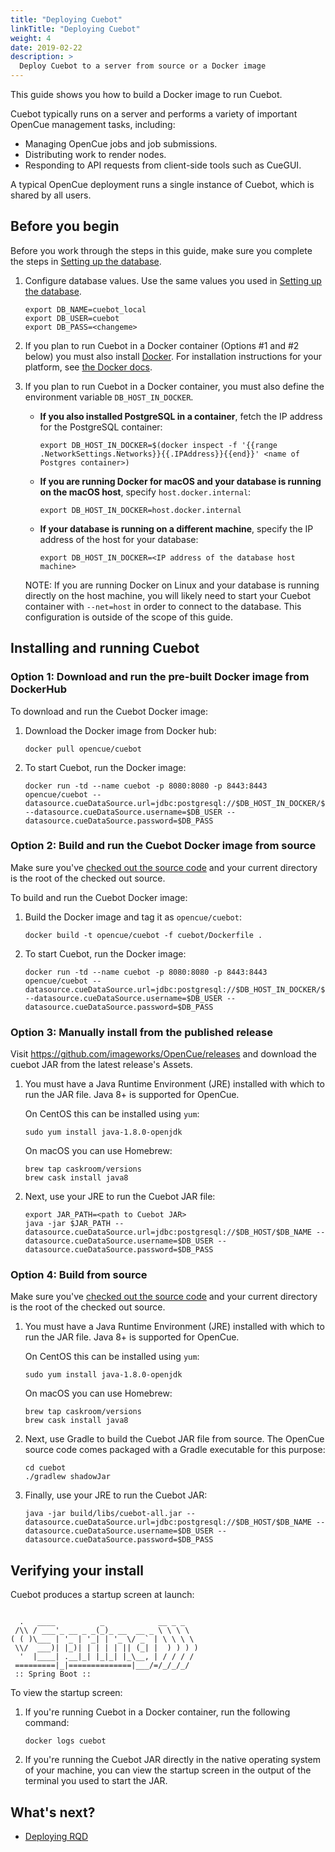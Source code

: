 ```yaml
---
title: "Deploying Cuebot"
linkTitle: "Deploying Cuebot"
weight: 4
date: 2019-02-22
description: >
  Deploy Cuebot to a server from source or a Docker image
---
```


This guide shows you how to build a Docker image to run Cuebot.


Cuebot typically runs on a server and performs a variety of important OpenCue
management tasks, including:

*   Managing OpenCue jobs and job submissions.
*   Distributing work to render nodes.
*   Responding to API requests from client-side tools such as CueGUI.

A typical OpenCue deployment runs a single instance of Cuebot, which is shared
by all users.

## Before you begin

Before you work through the steps in this guide, make sure you complete the
steps in [Setting up the database](Setting-up-the-database).

1.  Configure database values. Use the same values you used in
    [Setting up the database](Setting-up-the-database).

    ```shell
    export DB_NAME=cuebot_local
    export DB_USER=cuebot
    export DB_PASS=<changeme>
    ```

1.  If you plan to run Cuebot in a Docker container (Options #1 and #2 below)
    you must also install [Docker](https://www.docker.com/). For installation
    instructions for your platform, see
    [the Docker docs](https://docs.docker.com/install/).

1.  If you plan to run Cuebot in a Docker container, you must also define the
    environment variable `DB_HOST_IN_DOCKER`.

    -   **If you also installed PostgreSQL in a container**, fetch the IP
        address for the PostgreSQL container:

        ```shell
        export DB_HOST_IN_DOCKER=$(docker inspect -f '{{range .NetworkSettings.Networks}}{{.IPAddress}}{{end}}' <name of Postgres container>)
        ```

    -   **If you are running Docker for macOS and your database is running on
        the macOS host**, specify `host.docker.internal`:

        ```shell
        export DB_HOST_IN_DOCKER=host.docker.internal
        ```

    -   **If your database is running on a different machine**, specify the
        IP address of the host for your database:

        ```shell
        export DB_HOST_IN_DOCKER=<IP address of the database host machine>
        ```

    NOTE: If you are running Docker on Linux and your database is running
    directly on the host machine, you will likely need to start your Cuebot
    container with `--net=host` in order to connect to the database. This
    configuration is outside of the scope of this guide.

## Installing and running Cuebot

### Option 1: Download and run the pre-built Docker image from DockerHub

To download and run the Cuebot Docker image:

1.  Download the Docker image from Docker hub:

    ```shell
    docker pull opencue/cuebot
    ```

1.  To start Cuebot, run the Docker image:

    ```shell
    docker run -td --name cuebot -p 8080:8080 -p 8443:8443 opencue/cuebot --datasource.cueDataSource.url=jdbc:postgresql://$DB_HOST_IN_DOCKER/$DB_NAME --datasource.cueDataSource.username=$DB_USER --datasource.cueDataSource.password=$DB_PASS
    ```

### Option 2: Build and run the Cuebot Docker image from source

Make sure you've [checked out the source code](Checking-out-the-source-code) and
your current directory is the root of the checked out source.

To build and run the Cuebot Docker image:

1.  Build the Docker image and tag it as `opencue/cuebot`:

    ```shell
    docker build -t opencue/cuebot -f cuebot/Dockerfile .
    ```

1.  To start Cuebot, run the Docker image:

    ```shell
    docker run -td --name cuebot -p 8080:8080 -p 8443:8443 opencue/cuebot --datasource.cueDataSource.url=jdbc:postgresql://$DB_HOST_IN_DOCKER/$DB_NAME --datasource.cueDataSource.username=$DB_USER --datasource.cueDataSource.password=$DB_PASS
    ```

### Option 3: Manually install from the published release

Visit https://github.com/imageworks/OpenCue/releases and download the cuebot JAR
from the latest release's Assets.

1.  You must have a Java Runtime Environment (JRE) installed with which to run
    the JAR file. Java 8+ is supported for OpenCue.

    On CentOS this can be installed using `yum`:

    ```shell
    sudo yum install java-1.8.0-openjdk
    ```

    On macOS you can use Homebrew:

    ```shell
    brew tap caskroom/versions
    brew cask install java8
    ```

1.  Next, use your JRE to run the Cuebot JAR file:

    ```shell
    export JAR_PATH=<path to Cuebot JAR>
    java -jar $JAR_PATH --datasource.cueDataSource.url=jdbc:postgresql://$DB_HOST/$DB_NAME --datasource.cueDataSource.username=$DB_USER --datasource.cueDataSource.password=$DB_PASS
    ```

### Option 4: Build from source

Make sure you've [checked out the source code](Checking-out-the-source-code) and
your current directory is the root of the checked out source.

1.  You must have a Java Runtime Environment (JRE) installed with which to run
    the JAR file. Java 8+ is supported for OpenCue.

    On CentOS this can be installed using `yum`:

    ```shell
    sudo yum install java-1.8.0-openjdk
    ```

    On macOS you can use Homebrew:

    ```shell
    brew tap caskroom/versions
    brew cask install java8
    ```

1.  Next, use Gradle to build the Cuebot JAR file from source. The OpenCue
    source code comes packaged with a Gradle executable for this purpose:

    ```shell
    cd cuebot
    ./gradlew shadowJar
    ```

1.  Finally, use your JRE to run the Cuebot JAR:

    ```shell
    java -jar build/libs/cuebot-all.jar --datasource.cueDataSource.url=jdbc:postgresql://$DB_HOST/$DB_NAME --datasource.cueDataSource.username=$DB_USER --datasource.cueDataSource.password=$DB_PASS
    ```

## Verifying your install

Cuebot produces a startup screen at launch:

```

  .   ____          _            __ _ _
 /\\ / ___'_ __ _ _(_)_ __  __ _ \ \ \ \
( ( )\___ | '_ | '_| | '_ \/ _` | \ \ \ \
 \\/  ___)| |_)| | | | | || (_| |  ) ) ) )
  '  |____| .__|_| |_|_| |_\__, | / / / /
 =========|_|==============|___/=/_/_/_/
 :: Spring Boot ::

```
To view the startup screen:

1.  If you're running Cuebot in a Docker container, run the following command:

    ```shell
    docker logs cuebot
    ```

1.  If you're running the Cuebot JAR directly in the native operating system of
    your machine, you can view the startup screen in the output of the terminal
    you used to start the JAR.

## What's next?

*   [Deploying RQD](/docs/getting-started/deploying-rqd)
